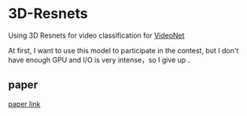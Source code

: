 # 3D-Resnets
Using 3D Resnets for video classification for [VideoNet](http://challenge.ai.videojj.com/)

At first, I want to use this model to participate in the contest, but I don't have enough GPU and I/O is very intense，so I give up
.
## paper
[paper link](https://arxiv.org/abs/1804.09066)


